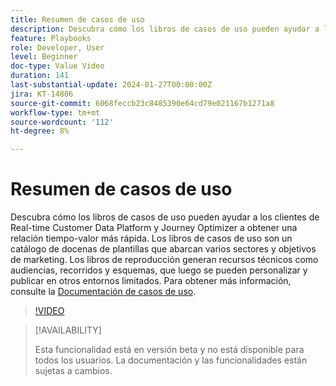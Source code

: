 ```yaml
---
title: Resumen de casos de uso
description: Descubra cómo los libros de casos de uso pueden ayudar a los clientes de Real-time Customer Data Platform y Journey Optimizer a obtener una relación tiempo-valor más rápida.
feature: Playbooks
role: Developer, User
level: Beginner
doc-type: Value Video
duration: 141
last-substantial-update: 2024-01-27T00:00:00Z
jira: KT-14806
source-git-commit: 6068feccb23c8485390e64cd79e021167b1271a8
workflow-type: tm+mt
source-wordcount: '112'
ht-degree: 8%

---
```



# Resumen de casos de uso

Descubra cómo los libros de casos de uso pueden ayudar a los clientes de Real-time Customer Data Platform y Journey Optimizer a obtener una relación tiempo-valor más rápida. Los libros de casos de uso son un catálogo de docenas de plantillas que abarcan varios sectores y objetivos de marketing. Los libros de reproducción generan recursos técnicos como audiencias, recorridos y esquemas, que luego se pueden personalizar y publicar en otros entornos limitados. Para obtener más información, consulte la [Documentación de casos de uso](https://experienceleague.adobe.com/docs/experience-platform/use-case-playbooks/playbooks/overview.html).

>[!VIDEO](https://video.tv.adobe.com/v/3426896/?learn=on)

>[!AVAILABILITY]
>
>Esta funcionalidad está en versión beta y no está disponible para todos los usuarios. La documentación y las funcionalidades están sujetas a cambios.